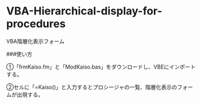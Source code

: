 # VBA-Hierarchical-display-for-procedures
VBA階層化表示フォーム

###使い方

①「frmKaiso.fm」と「ModKaiso.bas」をダウンロードし、VBEにインポートする。

②セルに「=Kaiso()」と入力するとプロシージャの一覧、階層化表示のフォームが出現する。
